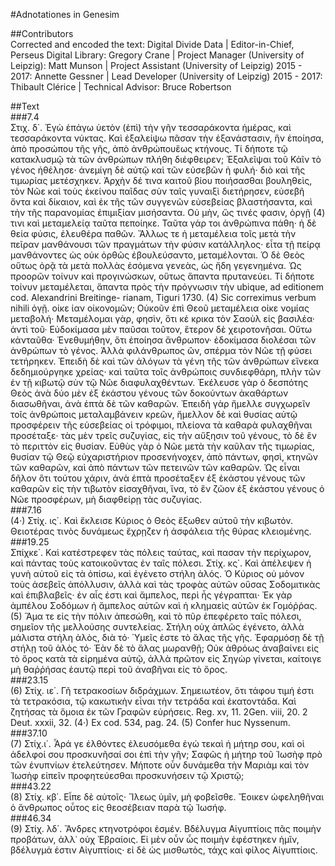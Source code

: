 #Adnotationes in Genesim  

##Contributors  
Corrected and encoded the text: Digital Divide Data | Editor-in-Chief, Perseus Digital Library: Gregory Crane | Project Manager (University of Leipzig): Matt Munson | Project Assistant (University of Leipzig) 2015 - 2017: Annette Gessner | Lead Developer (University of Leipzig) 2015 - 2017: Thibault Clérice | Technical Advisor: Bruce Robertson  

##Text  
###7.4  
Στιχ. δ΄. Ἐγὼ ἐπάγω ὑετὸν (ἐπὶ) τὴν γῆν τεσσαράκοντα ἡμέρας, καὶ τεσσαράκοντα νύκτας. Καὶ ἐξαλείψω πᾶσαν τὴν ἐξανάστασιν, ἣν ἐποίησα, ἀπὸ προσώπου τῆς γῆς, ἀπὸ ἀνθρώπουἕως κτήνους. Τί δήποτε τῷ κατακλυσμῷ τὰ τῶν ἀνθρώπων πλήθη διέφθειρεν; Ἐξαλεῖψαι τοῦ Κάῖν τὸ γένος ἠθέλησε· ἀνεμίγη δὲ αὐτῷ καὶ τῶν εὐσεβῶν ἡ φυλή· διὸ καὶ τῆς τιμωρίας μετέσχηκεν. Ἀρχὴν δέ τινα καιτοῦ βίου ποιήσασθαι βουληθεὶς, τὸν Νῶε καὶ τοὺς ἐκείνου παῖδας σὺν ταῖς γυναιξὶ διετήρησεν, εὐσεβῆ ὄντα καὶ δίκαιον, καὶ ἐκ τῆς τῶν συγγενῶν εὐσεβείας βλαστήσαντα, καὶ τὴν τῆς παρανομίας ἐπιμιξίαν μισήσαντα. Οὐ μὴν, ὥς τινές φασιν, ὀργῇ (4) τινι καὶ μεταμελείᾳ ταῦτα πεποίηκε. Ταῦτα γάρ τοι ἀνθρώπινα πάθη· ἡ δὲ θεία φύσις, ἐλευθέρα παθῶν. Ἄλλως τε ἡ μεταμέλεια τοῖς μετὰ τὴν πεῖραν μανθάνουσι τῶν πραγμάτων τὴν φύσιν κατάλληλος· εἶτα τῇ πείρᾳ μανθάνοντες ὡς οὐκ ὀρθῶς ἐβουλεύσαντο, μεταμέλονται. Ὁ δὲ Θεὸς οὕτως ὁρᾷ τὰ μετὰ πολλὰς ἐσόμενα γενεὰς, ὡς ἤδη γεγενημένα. Ὡς προορῶν τοίνυν καὶ προγινώσκων, οὕτως ἅπαντα πρυτανεύει. Τί δήποτε τοίνυν μεταμέλεται, ἅπαντα πρὸς τὴν πρόγνωσιν τὴν ubique, ad editionem cod. Alexandrini Breitinge- rianam, Tiguri 1730. (4) Sic correximus verbum nihili ὀγῇ. οἰκε ίαν οἰκονομῶν; Οὐκοῦν ἐπὶ Θεοῦ μεταμέλεια οἰκε νομίας μεταβολή· Μεταμέλομαι γὰρ, φησὶν, ὅτι κέ κρικα τὸν Σαοὺλ εἰς βασιλέα· ἀντὶ τοῦ· Εὐδοκίμασα μὲν παῦσαι τοῦτον, ἕτερον δὲ χειροτονῆσαι. Οὕτω κἀνταῦθα· Ἐνεθυμήθην, ὅτι ἐποίησα ἄνθρωπον· ἐδοκίμασα διολέσαι τῶν ἀνθρώπων τὸ γένος. Ἀλλὰ φιλάνθρωπος ὢν, σπέρμα τὸν Νῶε τῇ φύσει τετήρηκεν. Ἐπειδὴ δὲ καὶ τῶν ἀλόγων τὰ γένη τῆς τῶν ἀνθρώπων εἵνεκα δεδημιούργηκε χρείας· καὶ ταῦτα τοῖς ἀνθρώποις συνδιεφθάρη, πλὴν τῶν ἐν τῇ κιβωτῷ σὺν τῷ Νῶε διαφυλαχθέντων. Ἐκέλευσε γὰρ ὁ δεσπότης Θεὸς ἀνὰ δύο μὲν ἐξ ἑκάστου γένους τῶν δοκούντων ἀκαθάρτων διασωθῆναι, ἀνὰ ἑπτὰ δὲ τῶν καθαρῶν. Ἐπειδὴ γὰρ ἤμελλε συγχωρεῖν τοῖς ἀνθρώποις μεταλαμβάνειν κρεῶν, ἤμελλον δὲ καὶ θυσίας αὐτῷ προσφέρειν τῆς εὐσεβείας οἱ τρόφιμοι, πλείονα τὰ καθαρὰ φυλαχθῆναι προσέταξε· τὰς μὲν τρεῖς συζυγίας, εἰς τὴν αὔξησιν τοῦ γένους, τὸ δὲ ἓν τὸ περιττὸν εἰς θυσίαν. Εὐθὺς γὰρ ὁ Νῶε μετὰ τὴν καῦλαν τῆς τιμωρίας, θυσίαν τῷ Θεῷ εὐχαριστήριον προσενήνοχεν, ἀπὸ πάντων, φησὶ, κτηνῶν τῶν καθαρῶν, καὶ ἀπὸ πάντων τῶν πετεινῶν τῶν καθαρῶν. Ὡς εἶναι δῆλον ὅτι τούτου χάριν, ἀνὰ ἑπτὰ προσέταξεν ἐξ ἑκάστου γένους τῶν καθαρῶν εἰς τὴν τιβωτὸν εἰσαχθῆναι, ἵνα, τὸ ἓν ζῶον ἐξ ἑκάστου γένους ὁ Νῶε προσφέρων, μὴ διαφθείρῃ τὰς συζυγίας.  
###7.16  
(4·) Στίχ. ις΄. Καὶ ἔκλεισε Κύριος ὁ Θεὸς ἔξωθεν αὐτοῦ τὴν κιβωτόν. Θειοτέρας τινὸς δυνάμεως ἔχρῃζεν ἡ ἀσφάλεια τῆς θύρας κλειομένης.  
###19.25  
Σπίχκε΄. Καὶ κατέστρεφεν τὰς πόλεις ταύτας, καὶ πασαν τὴν περίχωρον, καὶ πάντας τοὺς κατοικοῦντας ἐν ταῖς πόλεσι. Στίχ. κς΄. Καὶ ἀπέλεψεν ἡ γυνὴ αὐτοῦ εἰς τὰ ὀπίσω, καὶ ἐγένετο στήλη ἁλός. Ὁ Κύριος οὐ μόνον τοὺς ἀσεβεῖς ἀπόλλυσιν, ἀλλὰ καὶ τὰς τροφὰς αὐτῶν οὔσας Σοδομιτικὰς καὶ ἐπιβλαβεῖς· ἐν αἷς ἐστι καὶ ἄμπελος, περὶ ἧς γέγραπται· Ἐκ γὰρ ἀμπέλου Σοδόμων ἡ ἄμπελος αὐτῶν καὶ ἡ κλημαεὶς αὐτῶν ἐκ Γομόῤῤας. (5) Ἅμα τε εἰς τὴν πόλιν ἀπεσώθη, καὶ τὸ πῦρ ἐπεφέρετο ταῖς πόλεσι, σημεῖον τῆς μελλούσης συντελείας. Στήλη οὐχ ἁπλῶς ἐγένετο, ἀλλὰ μάλιστα στήλη ἁλὸς, διὰ τό· Ὑμεῖς ἐστε τὸ ἄλας τῆς γῆς. Ἐφαρμόσῃ δὲ τῇ στήλῃ τοῦ ἁλὸς τό· Ἐὰν δὲ τὸ ἅλας μωρανθῇ; Οὐκ ἀθρόως ἀναβαίνει εἰς τὸ ὄρος κατὰ τὰ εἰρημένα αὐτῷ, ἀλλὰ πρῶτον εἰς Σηγὼρ γίνεται, καίτοιγε μὴ θαῤῥήσας ἑαυτῷ περὶ τοῦ ἀναβῆναι εἰς τὸ ὄρος.  
###23.15  
(6) Στίχ. ιε΄. Γῆ τετρακοσίων διδράχμων. Σημειωτέον, ὅτι τάφου τιμή ἐστι τὰ τετρακόσια, τῷ κακωτικὴν εἶναι τὴν τετράδα καὶ ἑκατοντάδα. Καὶ ζητήσας τὰ ὅμοια ἐκ τῶν Γραφῶν εὑρήσεις. Reg. xv, 11. 2Gen. viii, 20. 2 Deut. xxxii, 32. (4·) Ex cod. 534, pag. 24. (5) Confer huc Nyssenum.  
###37.10  
(7) Στίχ.ι΄. Ἆρά γε ἐλθόντες ἐλευσόμεθα ἐγώ τεκαὶ ἡ μήτηρ σου, καὶ οἱ ἀδελφοί σου προσκυνῆσαί σοι ἐπὶ τὴν γῆν; Σαφῶς ἡ μήτηρ τοῦ Ἰωσὴφ πρὸ τῶν ἐνυπνίων ἐτελεύτησεν. Μήποτε οὖν δυνάμεθα τὴν Μαριὰμ καὶ τὸν Ἰωσὴφ εἰπεῖν προφητεύεσθαι προσκυνήσειν τῷ Χριστῷ;  
###43.22  
(8) Στίχ. κβ΄. Εἶπε δὲ αὐτοῖς· Ἵλεως ὑμῖν, μὴ φοβεῖσθε. Ἔοικεν ὠφεληθῆναι ὁ ἄνθρωπος οὗτος εἰς θεοσέβειαν παρὰ τῷ Ἰωσήφ.  
###46.34  
(9) Στίχ. λδ΄. Ἄνδρες κτηνοτρόφοι ἐσμέν. Βδέλυγμα Αἰγυπτίοις πᾶς ποιμὴν προβάτων, ἀλλ᾿ οὐχ Ἑβραίοις. Εἰ μὲν οὖν ὧς ποιμὴν ἐφέστηκεν ἡμῖν, βδέλυγμά ἐστιν Αἰγυπτίοις· εἱ δὲ ὡς μισθωτὸς, τάχς καὶ φίλος Αἰγυπτίοις.  
